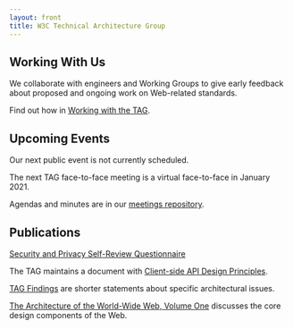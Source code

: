 ```yaml
---
layout: front
title: W3C Technical Architecture Group
---
```





<div class="row">
<div class="col-sm-4">

<h2><span class="glyphicon glyphicon-wrench" aria-hidden="true"></span> Working With Us</h2>

<p>We collaborate with engineers and Working Groups to give early feedback about proposed and ongoing work on Web-related standards.</p>

<p>Find out how in <a href="/workmode/">Working with the TAG</a>.</p>


</div>
<div class="col-sm-4">

<h2><span class="glyphicon glyphicon-calendar" aria-hidden="true"></span> Upcoming Events</h2>

<p>Our next public event is not currently scheduled.</p>

<p>The next TAG face-to-face meeting is a virtual face-to-face in January 2021.</p>

<p>Agendas and minutes are in our <a href="https://github.com/w3ctag/meetings">meetings repository</a>.</p>

</div>
<div class="col-sm-4">

<h2><span class="glyphicon glyphicon-book" aria-hidden="true"></span> Publications</h2>

<p><a href="https://www.w3.org/TR/security-privacy-questionnaire/">Security and Privacy Self-Review Questionnaire</a></p>

<p>The TAG maintains a document with <a href="https://w3ctag.github.io/design-principles/">Client-side API Design Principles</a>.</p>

<p><a href="/findings/">TAG Findings</a> are shorter statements about specific architectural issues.</p>

<p><a href="https://www.w3.org/TR/webarch/">The Architecture of the World-Wide Web, Volume One</a> discusses the core design components of the Web.</p>

</div>
</div>

